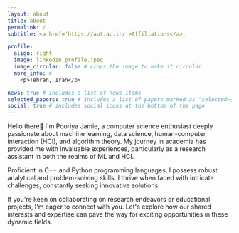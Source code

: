 ```yaml
---
layout: about
title: about
permalink: /
subtitle: <a href='https://aut.ac.ir/'>Affiliations</a>.

profile:
  align: right
  image: linkedIn_profile.jpeg
  image_circular: false # crops the image to make it circular
  more_info: >
    <p>Tehran, Iran</p>

news: true # includes a list of news items
selected_papers: true # includes a list of papers marked as "selected={true}"
social: true # includes social icons at the bottom of the page
---
```


Hello there👋 I'm Pooriya Jamie, a computer science enthusiast deeply passionate about machine learning, data science, human-computer interaction (HCI), and algorithm theory. My journey in academia has provided me with invaluable experiences, particularly as a research assistant in both the realms of ML and HCI.

Proficient in C++ and Python programming languages, I possess robust analytical and problem-solving skills. I thrive when faced with intricate challenges, constantly seeking innovative solutions.

If you're keen on collaborating on research endeavors or educational projects, I'm eager to connect with you. Let's explore how our shared interests and expertise can pave the way for exciting opportunities in these dynamic fields.
